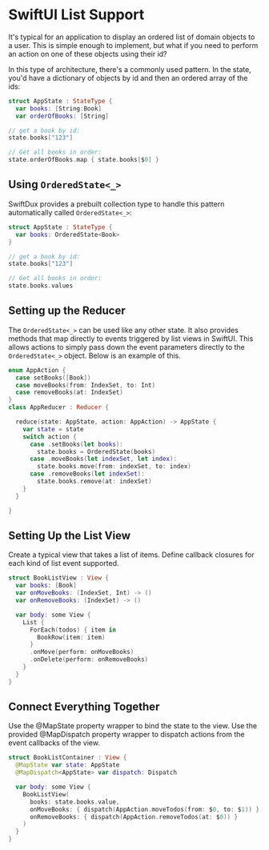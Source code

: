 # SwiftUI List Support

It's typical for an application to display an ordered list of domain objects to a user. This is simple enough to implement, but what if you need to perform an action on one of these objects using their id?

In this type of architecture, there's a commonly used pattern. In the state, you'd have a dictionary of objects by id and then an ordered array of the ids:

```swift
struct AppState : StateType {
  var books: [String:Book]
  var orderOfBooks: [String]

// get a book by id:
state.books["123"]

// Get all books in order:
state.orderOfBooks.map { state.books[$0] }
```

## Using `OrderedState<_>`

SwiftDux provides a prebuilt collection type to handle this pattern automatically called `OrderedState<_>`:

```swift
struct AppState : StateType {
  var books: OrderedState<Book>
}

// get a book by id:
state.books["123"]

// Get all books in order:
state.books.values
```

## Setting up the Reducer

The `OrderedState<_>` can be used like any other state. It also provides methods that map directly to events triggered by list views in SwiftUI. This allows actions to simply pass down the event parameters directly to the `OrderedState<_>` object. Below is an example of this.

```swift
enum AppAction {
  case setBooks([Book])
  case moveBooks(from: IndexSet, to: Int)
  case removeBooks(at: IndexSet)
}
class AppReducer : Reducer {

  reduce(state: AppState, action: AppAction) -> AppState {
    var state = state
    switch action {
      case .setBooks(let books):
        state.books = OrderedState(books)
      case .moveBooks(let indexSet, let index):
        state.books.move(from: indexSet, to: index)
      case .removeBooks(let indexSet):
        state.books.remove(at: indexSet)
    }
  }

}
```

## Setting Up the List View

Create a typical view that takes a list of items. Define callback closures for each kind of list event supported.

```swift
struct BookListView : View {
  var books: [Book]
  var onMoveBooks: (IndexSet, Int) -> ()
  var onRemoveBooks: (IndexSet) -> ()

  var body: some View {
    List {
      ForEach(todos) { item in
        BookRow(item: item)
      }
      .onMove(perform: onMoveBooks)
      .onDelete(perform: onRemoveBooks)
    }
  }
}
```

## Connect Everything Together

Use the @MapState property wrapper to bind the state to the view. Use the provided @MapDispatch property wrapper to dispatch actions from the event callbacks of the view.

```swift
struct BookListContainer : View {
  @MapState var state: AppState
  @MapDispatch<AppState> var dispatch: Dispatch

  var body: some View {
    BookListView(
      books: state.books.value,
      onMoveBooks: { dispatch(AppAction.moveTodos(from: $0, to: $1)) },
      onRemoveBooks: { dispatch(AppAction.removeTodos(at: $0)) }
    )
  }
}
```
